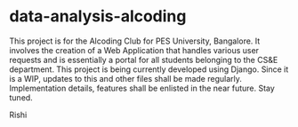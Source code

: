 # data-analysis-alcoding
This project is for the Alcoding Club for PES University, Bangalore.
It involves the creation of a Web Application that handles various user requests and is essentially a portal for all students belonging to the CS&E department.
This project is being currently developed using Django. Since it is a WIP, updates to this and other files shall be made regularly.
Implementation details, features shall be enlisted in the near future. Stay tuned.

Rishi
